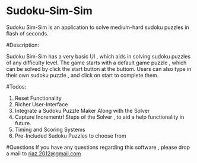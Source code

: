Sudoku-Sim-Sim
==============

Sudoku Sim-Sim is an application to solve medium-hard sudoku puzzles in flash of seconds.

#Description:

Sudoku Sim-Sim has a very basic UI , which aids in solving sudoku puzzles of any difficulty level.
The game starts with a default game puzzle , which can be solved by click the start button at the buttom.
Users can also type in their own sudoku puzzle , and click on start to complete them.


#Todos:

1. Reset Functionality
2. Richer User-Interface 
3. Integrate a Sudoku Puzzle Maker Along with the Solver
4. Capture Incrementrl Steps of the Solver , to aid a help functionality in future.
5. Timing and Scoring Systems
6. Pre-Included Sudoku Puzzles to choose from

#Questions
If you have any questions regarding this software , please drop a mail to riaz.2012@gmail.com


